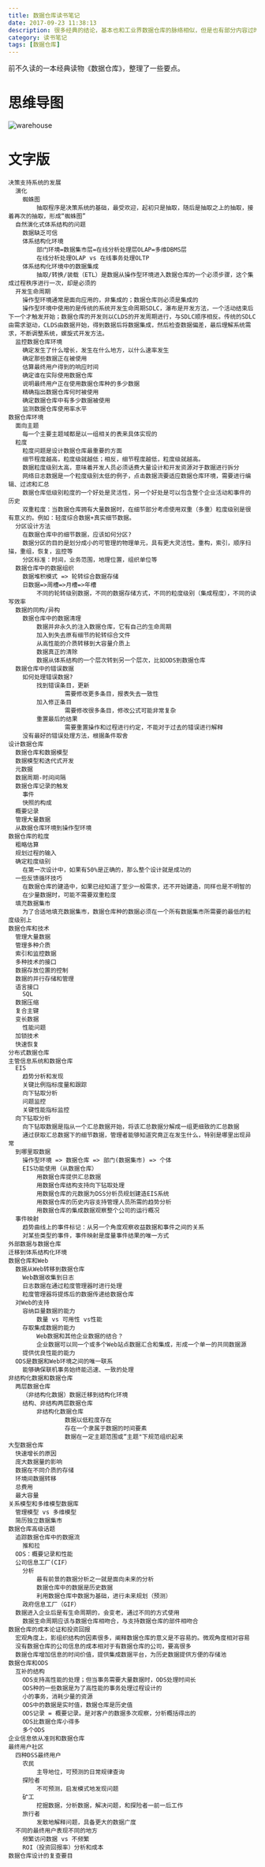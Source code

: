 ```yaml
---
title: 数据仓库读书笔记
date: 2017-09-23 11:38:13
description: 很多经典的结论，基本也和工业界数据仓库的脉络相似，但是也有部分内容过时了，尤其不适应互联网背景和”国情“。但是作为启发式读物还是不错的，刺激读者思考和发散。
category: 读书笔记
tags: [数据仓库]
---
```


前不久读的一本经典读物《数据仓库》，整理了一些要点。

# 思维导图

![warehouse](/images/warehouse/warehouse.png)

# 文字版

    决策支持系统的发展
      演化
        蜘蛛图
            抽取程序是决策系统的基础，最受欢迎，起初只是抽取，随后是抽取之上的抽取，接着再次的抽取，形成“蜘蛛图”
      自然演化式体系结构的问题
        数据缺乏可信
        体系结构化环境
            部门环境=数据集市层=在线分析处理层OLAP=多维DBMS层
            在线分析处理OLAP vs 在线事务处理OLTP
        体系结构化环境中的数据集成
            抽取/转换/装载（ETL）是数据从操作型环境进入数据仓库的一个必须步骤，这个集成过程秩序进行一次，却是必须的
      开发生命周期
        操作型环境通常是面向应用的，非集成的；数据仓库则必须是集成的
        操作型环境中使用的是传统的系统开发生命周期SDLC，瀑布是开发方法，一个活动结束后下一个才触发开始；数据仓库的开发则以CLDS的开发周期进行，与SDLC顺序相反。传统的SDLC由需求驱动，CLDS由数据开始，得到数据后将数据集成，然后检查数据偏差，最后理解系统需求，不断调整系统，螺旋式开发方法。
      监控数据仓库环境
        确定发生了什么增长，发生在什么地方，以什么速率发生
        确定那些数据正在被使用
        估算最终用户得到的响应时间
        确定谁在实际使用数据仓库
        说明最终用户正在使用数据仓库种的多少数据
        精确指出数据仓库何时被使用
        确定数据仓库中有多少数据被使用
        监测数据仓库使用率水平
    数据仓库环境
      面向主题
        每一个主要主题域都是以一组相关的表来具体实现的
      粒度
        粒度问题是设计数据仓库最重要的方面
        细节程度越高，粒度级就越低；相反，细节程度越低，粒度级就越高。
        数据粒度级别太高，意味着开发人员必须话费大量设计和开发资源对于数据进行拆分
        网络日志数据是一个粒度级别太低的例子，点击数据流要适应数据仓库环境，需要进行编辑、过滤和汇总
        数据仓库低级别粒度的一个好处是灵活性，另一个好处是可以包含整个企业活动和事件的历史
        双重粒度：当数据仓库拥有大量数据时，在细节部分考虑使用双重（多重）粒度级别是很有意义的。例如：轻度综合数据+真实细节数据。
      分区设计方法
        在数据仓库中的细节数据，应该如何分区?
        数据分区的目的是划分成小的可管理的物理单元，具有更大灵活性。重构，索引，顺序扫描，重组，恢复，监控等
        分区标准：时间，业务范围，地理位置，组织单位等
      数据仓库中的数据组织
        数据堆积模式 => 轮转综合数据存储
        日数据=>周槽=>月槽=>年槽
            不同的轮转级别数据，不同的数据存储方式，不同的粒度级别（集成程度），不同的读写效率
      数据的同构/异构
        数据仓库中的数据清理
            数据并非永久的注入数据仓库，它有自己的生命周期
            加入到失去原有细节的轮转综合文件
            从高性能的介质转移到大容量介质上
            数据真正的清除
            数据从体系结构的一个层次转到另一个层次，比如ODS到数据仓库
      数据仓库中的错误数据
        如何处理错误数据?
            找到错误条目，更新
                    需要修改更多条目，报表失去一致性
            加入修正条目
                    需要修改很多条目，修改公式可能非常复杂
            重置最后的结果
                    需要重置操作和过程进行约定，不能对于过去的错误进行解释
        没有最好的错误处理方法，根据条件取舍
    设计数据仓库
      数据仓库和数据模型
      数据模型和迭代式开发
      元数据
      数据周期-时间间隔
      数据仓库记录的触发
        事件
        快照的构成
      概要记录
      管理大量数据
      从数据仓库环境到操作型环境
    数据仓库的粒度
      粗略估算
      规划过程的输入
      确定粒度级别
        在第一次设计中，如果有50%是正确的，那么整个设计就是成功的
      一些反馈循环技巧
        在数据仓库的建造中，如果已经知道了至少一般需求，还不开始建造，同样也是不明智的
        在少量数据时，可能不需要双重粒度
      填充数据集市
        为了合适地填充数据集市，数据仓库种的数据必须在一个所有数据集市所需要的最低的粒度级别上
    数据仓库和技术
      管理大量数据
      管理多种介质
      索引和监控数据
      多种技术的接口
      数据存放位置的控制
      数据的并行存储和管理
      语言接口
        SQL
      数据压缩
      复合主键
      变长数据
        性能问题
      加锁技术
      快速恢复
    分布式数据仓库
    主管信息系统和数据仓库
      EIS
        趋势分析和发现
        关键比例指标度量和跟踪
        向下钻取分析
        问题监控
        关键性能指标监控
      向下钻取分析
        向下钻取数据是指从一个汇总数据开始，将该汇总数据分解成一组更细致的汇总数据
        通过获取汇总数据下的细节数据，管理者能够知道究竟正在发生什么，特别是哪里出现异常
      到哪里取数据
        操作型环境 => 数据仓库 => 部门(数据集市) => 个体
        EIS功能使用（从数据仓库）
            用数据仓库提供汇总数据
            用数据仓库结构支持向下钻取处理
            用数据仓库的元数据为DSS分析员规划建造EIS系统
            用数据仓库的历史内容支持管理人员所需的趋势分析
            用数据仓库的集成数据观察整个公司的运行概况
      事件映射
        趋势曲线上的事件标记：从另一个角度观察收益数据和事件之间的关系
        对某些类型的事件，事件映射是度量事件结果的唯一方式
    外部数据与数据仓库
    迁移到体系结构化环境
    数据仓库和Web
      数据从Web转移到数据仓库
        Web数据收集到日志
        日志数据在通过粒度管理器时进行处理
        粒度管理器将提炼后的数据传递给数据仓库
      对Web的支持
        容纳巨量数据的能力
            数量 vs 可用性 vs性能
        存取集成数据的能力
            Web数据和其他企业数据的结合？
            企业数据可以同一个或多个Web站点数据汇合和集成，形成一个单一的共同数据源
        提供优良性能的能力
      ODS是数据和Web环境之间的唯一联系
        能够确保联机事务始终能迅速、一致的处理
    非结构化数据和数据仓库
      两层数据仓库
        （非结构化数据）数据迁移到结构化环境
        结构、非结构两层数据仓库
            非结构化数据仓库
                    数据以低粒度存在
                    存在一个隶属于数据的时间要素
                    数据在一定主题范围或“主题"下规范组织起来
    大型数据仓库
      快速增长的原因
      庞大数据量的影响
      数据在不同介质的存储
      环境间数据转移
      总费用
      最大容量
    关系模型和多维模型数据库
      管理模型 vs 多维模型
      简历独立数据集市
    数据仓库高级话题
      追踪数据仓库中的数据流
        推和拉
      ODS：概要记录和性能
      公司信息工厂(CIF）
        分析
            最有前景的数据分析之一就是面向未来的分析
            数据仓库中的数据是历史数据
            利用数据仓库中数据为基础，进行未来规划（预测）
        政府信息工厂（GIF）
      数据进入企业后是有生命周期的，会变老，通过不同的方式使用
        数据生命周期应该与数据仓库相吻合，与支持数据仓库的部件相吻合
    数据仓库的成本论证和投资回报
      宏观角度上，影组织结构的因素很多，阐释数据仓库的意义是不容易的。微观角度相对容易
      没有数据仓库的公司信息的成本相对于有数据仓库的公司，要高很多
      数据仓库增加信息的时间价值，提供集成数据平台，为历史数据提供方便的存储池
    数据仓库和ODS
      互补的结构
        ODS支持高性能的处理；但当事务需要大量数据时，ODS处理时间长
        ODS种的一些数据是为了高性能的事务处理过程设计的
        小的事务，消耗少量的资源
        ODS中的数据是实时值，数据仓库是历史值
        ODS记录 = 概要记录。是对客户的数据多次观察，分析概括得出的
        ODS比数据仓库小得多
        多个ODS
    企业信息依从准则和数据仓库
    最终用户社区
      四种DSS最终用户
        农民
            主导地位，可预测的日常规律查询
        探险者
            不可预测，启发模式地发现问题
        矿工
            挖掘数据，分析数据，解决问题，和探险者一前一后工作
        旅行者
            发散地解释问题，具备更大的数据广度
      不同的最终用户表现不同的地方
        频繁访问数据 vs 不频繁
        ROI（投资回报率）分析和成本
    数据仓库设计的复查要目
